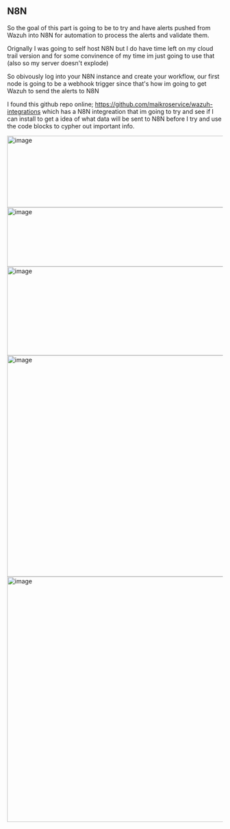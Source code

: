 ## N8N

So the goal of this part is going to be to try and have alerts pushed from Wazuh into N8N for automation to process the alerts and validate them.

Orignally I was going to self host N8N but I do have time left on my cloud trail version and for some convinence of my time im just going to use that (also so my server doesn't explode)

So obivously log into your N8N instance and create your workflow, our first node is going to be a webhook trigger since that's how im going to get Wazuh to send the alerts to N8N

I found this github repo online; https://github.com/maikroservice/wazuh-integrations which has a N8N integreation that im going to try and see if I can install to get a idea of what data will be sent to 
N8N before I try and use the code blocks to cypher out important info.

<img width="925" height="167" alt="image" src="https://github.com/user-attachments/assets/a835acdc-5673-4f4f-869d-8db130ebd101" />

<img width="654" height="138" alt="image" src="https://github.com/user-attachments/assets/8d87b02d-a0c9-4904-be71-7de6635ef482" />

<img width="1357" height="207" alt="image" src="https://github.com/user-attachments/assets/204f37f4-c6a3-4b3a-927c-c0b464b4e67d" />

<img width="983" height="516" alt="image" src="https://github.com/user-attachments/assets/c1604978-6a5b-4ed1-8372-92b275079bea" />

<img width="984" height="572" alt="image" src="https://github.com/user-attachments/assets/efe3f437-a222-4c80-b785-14d92b26a646" />

